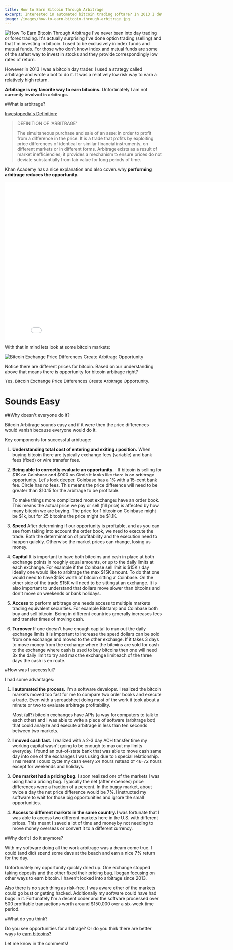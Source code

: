 ```yaml
---
title: How to Earn Bitcoin Through Arbitrage
excerpt: Interested in automated bitcoin trading softare? In 2013 I developed an arbitrage bot to automatically earn bitcoins in a low-risk way.
image: /images/how-to-earn-bitcoin-through-arbitrage.jpg 
---
```


![How To Earn Bitcoin Through Arbitrage](/images/how-to-earn-bitcoin-through-arbitrage.jpg "How To Earn Bitcoin Through Arbitrage")
I've never been into day trading or forex trading. It's actually surprising I've done option trading (selling) and that I'm investing in bitcoin. I used to be exclusively in index funds and mutual funds. For those who don't know index and mutual funds are some of the safest way to invest in stocks and they provide correspondingly low rates of return.

However in 2013 I was a bitcoin day trader. I used a strategy called arbitrage and wrote a bot to do it. It was a relatively low risk way to earn a relatively high return.

**Arbitrage is my favorite way to earn bitcoins.** Unfortunately I am not currently involved in arbitrage.

#What is arbitrage?

 [Investopedia's Definition:](http://www.investopedia.com/terms/a/arbitrage.asp)

>DEFINITION OF 'ARBITRAGE'
>
>The simultaneous purchase and sale of an asset in order to profit from a difference in the price. It is a trade that profits by exploiting price differences of identical or similar financial instruments, on different markets or in different forms. Arbitrage exists as a result of market inefficiencies; it provides a mechanism to ensure prices do not deviate substantially from fair value for long periods of time.

Khan Academy has a nice explanation and also covers why **performing arbitrage reduces the opportunity.**

<iframe width="854" height="510" src="//www.youtube.com/embed/AuCH7fHZsZ4" frameborder="0" allowfullscreen></iframe>

With that in mind lets look at some bitcoin markets:

![Bitcoin Exchange Price Differences Create Arbitrage Opportunity](/images/bitcoin-exchange-price-differences-create-arbitrage-opportunity.jpg "Bitcoin Exchange Price Differences Create Arbitrage Opportunity")

Notice there are different prices for bitcoin. Based on our understanding above that means there is opportunity for bitcoin arbitrage right?

Yes, Bitcoin Exchange Price Differences Create Arbitrage Opportunity.

# Sounds Easy

##Why doesn't everyone do it?

Bitcoin Arbitrage sounds easy and if it were then the price differences would vanish because everyone would do it.

Key components for successful arbitrage:

1. **Understanding total cost of entering and exiting a position.** When buying bitcoin there are typically exchange fees (variable) and bank fees (fixed) or wire transfer fees.

2.  **Being able to correctly evaluate an opportunity.** - If bitcoin is selling for $1K on Coinbase and $990 on Circle it looks like there is an arbitrage opportunity. Let's look deeper. Coinbase has a 1% with a 15-cent bank fee. Circle has no fees. This means the price difference will need to be greater than $10.15 for the arbitrage to be profitable.

    To make things more complicated most exchanges have an order book. This means the actual price we pay or sell (fill price) is affected by how many bitcoin we are buying. The price for 1 bitcoin on Coinbase might be $1k, but for 25 bitcoins the price might be $1.1K.

3. **Speed** After determining if our opportunity is profitable, and as you can see from taking into account the order book, we need to execute the trade. Both the determination of profitability and the execution need to happen quickly. Otherwise the market prices can change, losing us money.

4. **Capital** It is important to have both bitcoins and cash in place at both exchange points in roughly equal amounts, or up to the daily limits at each exchange. For example if the Coinbase sell limit is $15K / day ideally one would like to arbitrage the max $15K amount. To do that one would need to have $15K worth of bitcoin sitting at Coinbase. On the other side of the trade $15K will need to be sitting at an exchange. It is also important to understand that dollars move slower than bitcoins and don't move on weekends or bank holidays.

5. **Access** to perform arbitrage one needs access to multiple markets trading equivalent securities. For example Bitstamp and Coinbase both buy and sell bitcoin. Being in different countries generally increases fees and transfer times of moving cash.

6. **Turnover** If one doesn't have enough capital to max out the daily exchange limits it is important to increase the speed dollars can be sold from one exchange and moved to the other exchange. If it takes 3 days to move money from the exchange where the bitcoins are sold for cash to the exchange where cash is used to buy bitcoins then one will need 3x the daily limit to try and max the exchange limit each of the three days the cash is en route.


#How was I successful?

I had some advantages:


1.  **I automated the process.** I'm a software developer. I realized the bitcoin markets moved too fast for me to compare two order books and execute a trade. Even with a spreadsheet doing most of the work it took about a minute or two to evaluate arbitrage profitability.

    Most (all?) bitcoin exchanges have APIs (a way for computers to talk to each other) and I was able to write a piece of software (arbitrage bot) that could analyze and execute arbitrage in less than ten seconds between two markets.

2. **I moved cash fast.** I realized with a 2-3 day ACH transfer time my working capital wasn't going to be enough to max out my limits everyday. I found an out-of-state bank that was able to move cash same day into one of the exchanges I was using due to a special relationship. This meant I could cycle my cash every 24 hours instead of 48-72 hours except for weekends and holidays.

3. **One market had a pricing bug.** I soon realized one of the markets I was using had a pricing bug. Typically the net (after expenses) price differences were a fraction of a percent. In the buggy market, about twice a day the net price difference would be 7%. I instructed my software to wait for those big opportunities and ignore the small opportunities.

4. **Access to different markets in the same country.** I was fortunate that I was able to access two different markets here in the U.S. with different prices. This meant I saved a lot of time and money by not needing to move money overseas or convert it to a different currency.

#Why don't I do it anymore?

With my software doing all the work arbitrage was a dream come true. I could (and did) spend some days at the beach and earn a nice 7% return for the day.

Unfortunately my opportunity quickly dried up. One exchange stopped taking deposits and the other fixed their pricing bug. I began focusing on other ways to earn bitcoin. I haven't looked into arbitrage since 2013.

Also there is no such thing as risk-free. I was aware either of the markets could go bust or getting hacked. Additionally my software could have had bugs in it. Fortunately I'm a decent coder and the software processed over 500 profitable transactions worth around $150,000 over a six-week time period.


#What do you think?

Do you see opportunities for arbitrage? Or do you think there are better ways to [earn bitcoins?](/portfolio/) 

Let me know in the comments!